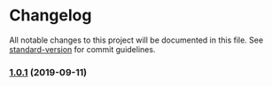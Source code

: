 # Changelog

All notable changes to this project will be documented in this file. See [standard-version](https://github.com/conventional-changelog/standard-version) for commit guidelines.

### [1.0.1](https://github.com/slevin57/vue-directive-kit/compare/v1.2.0...v1.0.1) (2019-09-11)
